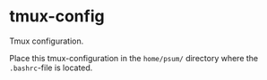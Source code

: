 # tmux-config
Tmux configuration.

Place this tmux-configuration in the `home/psum/` directory where the `.bashrc`-file is located.
